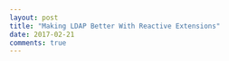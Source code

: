 ```yaml
---
layout: post
title: "Making LDAP Better With Reactive Extensions"
date: 2017-02-21
comments: true
---
```


